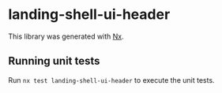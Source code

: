 # landing-shell-ui-header

This library was generated with [Nx](https://nx.dev).

## Running unit tests

Run `nx test landing-shell-ui-header` to execute the unit tests.
